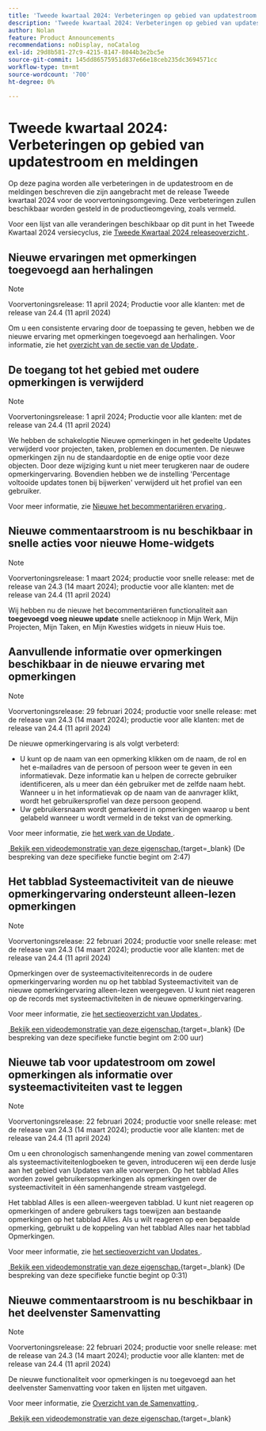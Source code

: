 ```yaml
---
title: 'Tweede kwartaal 2024: Verbeteringen op gebied van updatestroom en meldingen'
description: 'Tweede kwartaal 2024: Verbeteringen op gebied van updatestroom en meldingen'
author: Nolan
feature: Product Announcements
recommendations: noDisplay, noCatalog
exl-id: 29d8b581-27c9-4215-8147-8044b3e2bc5e
source-git-commit: 145dd86575951d837e66e18ceb235dc3694571cc
workflow-type: tm+mt
source-wordcount: '700'
ht-degree: 0%

---
```


# Tweede kwartaal 2024: Verbeteringen op gebied van updatestroom en meldingen

Op deze pagina worden alle verbeteringen in de updatestroom en de meldingen beschreven die zijn aangebracht met de release Tweede kwartaal 2024 voor de voorvertoningsomgeving. Deze verbeteringen zullen beschikbaar worden gesteld in de productieomgeving, zoals vermeld.

Voor een lijst van alle veranderingen beschikbaar op dit punt in het Tweede Kwartaal 2024 versiecyclus, zie [&#x200B; Tweede Kwartaal 2024 releaseoverzicht &#x200B;](/help/quicksilver/product-announcements/product-releases/24-q2-release-activity/24-q2-release-overview.md).

## Nieuwe ervaringen met opmerkingen toegevoegd aan herhalingen

>[!NOTE]
>
>Voorvertoningsrelease: 11 april 2024; Productie voor alle klanten: met de release van 24.4 (11 april 2024)

Om u een consistente ervaring door de toepassing te geven, hebben we de nieuwe ervaring met opmerkingen toegevoegd aan herhalingen. Voor informatie, zie het [&#x200B; overzicht van de sectie van de Update &#x200B;](/help/quicksilver/workfront-basics/updating-work-items-and-viewing-updates/updates-tab-overview.md).

## De toegang tot het gebied met oudere opmerkingen is verwijderd

>[!NOTE]
>
>Voorvertoningsrelease: 1 april 2024; Productie voor alle klanten: met de release van 24.4 (11 april 2024)

We hebben de schakeloptie Nieuwe opmerkingen in het gedeelte Updates verwijderd voor projecten, taken, problemen en documenten. De nieuwe opmerkingen zijn nu de standaardoptie en de enige optie voor deze objecten. Door deze wijziging kunt u niet meer terugkeren naar de oudere opmerkingervaring. Bovendien hebben we de instelling &#39;Percentage voltooide updates tonen bij bijwerken&#39; verwijderd uit het profiel van een gebruiker.

Voor meer informatie, zie [&#x200B; Nieuwe het becommentariëren ervaring &#x200B;](/help/quicksilver/product-announcements/betas/new-commenting-experience-beta/unified-commenting-experience.md).

## Nieuwe commentaarstroom is nu beschikbaar in snelle acties voor nieuwe Home-widgets

>[!NOTE]
>
>Voorvertoningsrelease: 1 maart 2024; productie voor snelle release: met de release van 24.3 (14 maart 2024); productie voor alle klanten: met de release van 24.4 (11 april 2024)

Wij hebben nu de nieuwe het becommentariëren functionaliteit aan **toegevoegd voeg nieuwe update** snelle actieknoop in Mijn Werk, Mijn Projecten, Mijn Taken, en Mijn Kwesties widgets in nieuw Huis toe.


## Aanvullende informatie over opmerkingen beschikbaar in de nieuwe ervaring met opmerkingen

>[!NOTE]
>
>Voorvertoningsrelease: 29 februari 2024; productie voor snelle release: met de release van 24.3 (14 maart 2024); productie voor alle klanten: met de release van 24.4 (11 april 2024)

De nieuwe opmerkingervaring is als volgt verbeterd:

* U kunt op de naam van een opmerking klikken om de naam, de rol en het e-mailadres van de persoon of persoon weer te geven in een informatievak. Deze informatie kan u helpen de correcte gebruiker identificeren, als u meer dan één gebruiker met de zelfde naam hebt. Wanneer u in het informatievak op de naam van de aanvrager klikt, wordt het gebruikersprofiel van deze persoon geopend.
* Uw gebruikersnaam wordt gemarkeerd in opmerkingen waarop u bent gelabeld wanneer u wordt vermeld in de tekst van de opmerking.

Voor meer informatie, zie [&#x200B; het werk van de Update &#x200B;](/help/quicksilver/workfront-basics/updating-work-items-and-viewing-updates/update-work.md).

[&#x200B; Bekijk een videodemonstratie van deze eigenschap.](https://video.tv.adobe.com/v/3427992/){target=_blank} (De bespreking van deze specifieke functie begint om 2:47)

## Het tabblad Systeemactiviteit van de nieuwe opmerkingervaring ondersteunt alleen-lezen opmerkingen

>[!NOTE]
>
>Voorvertoningsrelease: 22 februari 2024; productie voor snelle release: met de release van 24.3 (14 maart 2024); productie voor alle klanten: met de release van 24.4 (11 april 2024)

Opmerkingen over de systeemactiviteitenrecords in de oudere opmerkingervaring worden nu op het tabblad Systeemactiviteit van de nieuwe opmerkingervaring alleen-lezen weergegeven. U kunt niet reageren op de records met systeemactiviteiten in de nieuwe opmerkingervaring.

Voor meer informatie, zie [&#x200B; het sectieoverzicht van Updates &#x200B;](/help/quicksilver/workfront-basics/updating-work-items-and-viewing-updates/updates-tab-overview.md).

[&#x200B; Bekijk een videodemonstratie van deze eigenschap.](https://video.tv.adobe.com/v/3427992/){target=_blank} (De bespreking van deze specifieke functie begint om 2:00 uur)

## Nieuwe tab voor updatestroom om zowel opmerkingen als informatie over systeemactiviteiten vast te leggen

>[!NOTE]
>
>Voorvertoningsrelease: 22 februari 2024; productie voor snelle release: met de release van 24.3 (14 maart 2024); productie voor alle klanten: met de release van 24.4 (11 april 2024)

Om u een chronologisch samenhangende mening van zowel commentaren als systeemactiviteitenlogboeken te geven, introduceren wij een derde lusje aan het gebied van Updates van alle voorwerpen. Op het tabblad Alles worden zowel gebruikersopmerkingen als opmerkingen over de systeemactiviteit in één samenhangende stream vastgelegd.

Het tabblad Alles is een alleen-weergeven tabblad. U kunt niet reageren op opmerkingen of andere gebruikers tags toewijzen aan bestaande opmerkingen op het tabblad Alles. Als u wilt reageren op een bepaalde opmerking, gebruikt u de koppeling van het tabblad Alles naar het tabblad Opmerkingen.

Voor meer informatie, zie [&#x200B; het sectieoverzicht van Updates &#x200B;](/help/quicksilver/workfront-basics/updating-work-items-and-viewing-updates/updates-tab-overview.md).

[&#x200B; Bekijk een videodemonstratie van deze eigenschap.](https://video.tv.adobe.com/v/3427992/){target=_blank} (De bespreking van deze specifieke functie begint op 0:31)

## Nieuwe commentaarstroom is nu beschikbaar in het deelvenster Samenvatting

>[!NOTE]
>
>Voorvertoningsrelease: 22 februari 2024; productie voor snelle release: met de release van 24.3 (14 maart 2024); productie voor alle klanten: met de release van 24.4 (11 april 2024)

De nieuwe functionaliteit voor opmerkingen is nu toegevoegd aan het deelvenster Samenvatting voor taken en lijsten met uitgaven.

Voor meer informatie, zie [&#x200B; Overzicht van de Samenvatting &#x200B;](/help/quicksilver/workfront-basics/the-new-workfront-experience/summary-overview.md).

[&#x200B; Bekijk een videodemonstratie van deze eigenschap.](https://video.tv.adobe.com/v/3427991/){target=_blank}
